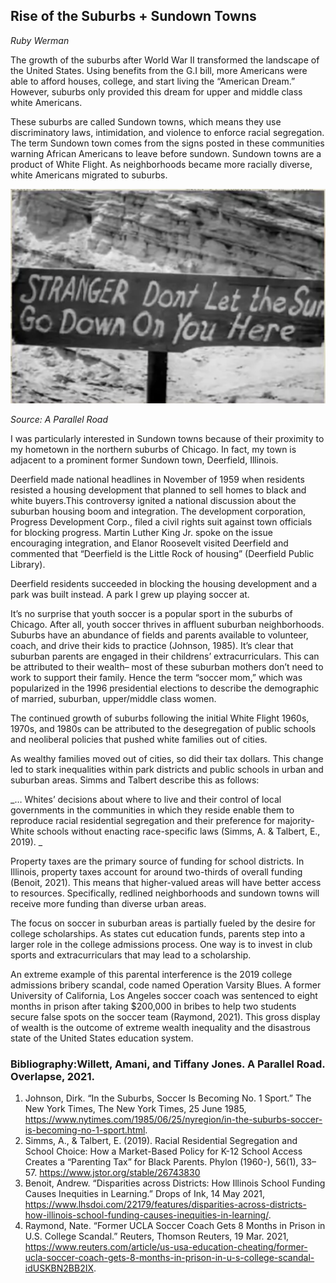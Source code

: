 ## Rise of the Suburbs + Sundown Towns
_Ruby Werman_


The growth of the suburbs after World War II transformed the landscape of the United States. Using benefits from the G.I bill, more Americans were able to afford houses, college, and start living the “American Dream.” However, suburbs only provided this dream for upper and middle class white Americans. 

These suburbs are called Sundown towns, which means they use discriminatory laws, intimidation, and violence to enforce racial segregation. The term Sundown town comes from the signs posted in these communities warning African Americans to leave before sundown. Sundown towns are a product of White Flight. As neighborhoods became more racially diverse, white Americans migrated to suburbs.

 ![Image](images/sundownTown.png)
 
 _Source: A Parallel Road_
  
I was particularly interested in Sundown towns because of their proximity to my hometown in the northern suburbs of Chicago. In fact, my town is adjacent to a prominent former Sundown town, Deerfield, Illinois. 

Deerfield made national headlines in November of 1959 when residents resisted a housing development that planned to sell homes to black and white buyers.This controversy ignited a national discussion about the suburban housing boom and integration. The development corporation, Progress Development Corp., filed a civil rights suit against town officials for blocking progress. Martin Luther King Jr. spoke on the issue encouraging integration, and Elanor Roosevelt visited Deerfield and commented that “Deerfield is the Little Rock of housing” (Deerfield Public Library). 

Deerfield residents succeeded in blocking the housing development and a park was built instead. A park I grew up playing soccer at. 

It’s no surprise that youth soccer is a popular sport in the suburbs of Chicago. After all, youth soccer thrives in affluent suburban neighborhoods. Suburbs have an abundance of fields and parents available to volunteer, coach, and drive their kids to practice (Johnson, 1985). It’s clear that suburban parents are engaged in their childrens’ extracurriculars. This can be attributed to their wealth– most of these suburban mothers don’t need to work to support their family. Hence the term “soccer mom,” which was popularized in the 1996 presidential elections to describe the demographic of married, suburban, upper/middle class women. 

The continued growth of suburbs following the initial White Flight 1960s, 1970s, and 1980s can be attributed to the desegregation of public schools and neoliberal policies that pushed white families out of cities. 

As wealthy families moved out of cities, so did their tax dollars. This change led to stark inequalities within park districts and public schools in urban and suburban areas. Simms and Talbert describe this as follows: 

_… Whites’ decisions about where to live and their control of local governments in the communities in which they reside enable them to reproduce racial residential segregation and their preference for majority-White schools without enacting race-specific laws (Simms, A. & Talbert, E., 2019). _

Property taxes are the primary source of funding for school districts. In Illinois, property taxes account for around two-thirds of overall funding (Benoit, 2021). This means that higher-valued areas will have better access to resources. Specifically, redlined neighborhoods and sundown towns will receive more funding than diverse urban areas. 

The focus on soccer in suburban areas is partially fueled by the desire for college scholarships. As states cut education funds, parents step into a larger role in the college admissions process. One way is to invest in club sports and extracurriculars that may lead to a scholarship. 

An extreme example of this parental interference is the 2019 college admissions bribery scandal, code named Operation Varsity Blues. A former University of California, Los Angeles soccer coach was sentenced to eight months in prison after taking $200,000 in bribes to help two students secure false spots on the soccer team (Raymond, 2021). This gross display of wealth is the outcome of extreme wealth inequality and the disastrous state of the United States education system. 

### Bibliography:Willett, Amani, and Tiffany Jones. A Parallel Road. Overlapse, 2021. 
1. Johnson, Dirk. “In the Suburbs, Soccer Is Becoming No. 1 Sport.” The New York Times, The New York Times, 25 June 1985, https://www.nytimes.com/1985/06/25/nyregion/in-the-suburbs-soccer-is-becoming-no-1-sport.html. 
2. Simms, A., & Talbert, E. (2019). Racial Residential Segregation and School Choice: How a Market-Based Policy for K-12 School Access Creates a “Parenting Tax” for Black Parents. Phylon (1960-), 56(1), 33–57. https://www.jstor.org/stable/26743830
3. Benoit, Andrew. “Disparities across Districts: How Illinois School Funding Causes Inequities in Learning.” Drops of Ink, 14 May 2021, https://www.lhsdoi.com/22179/features/disparities-across-districts-how-illinois-school-funding-causes-inequities-in-learning/. 
4. Raymond, Nate. “Former UCLA Soccer Coach Gets 8 Months in Prison in U.S. College Scandal.” Reuters, Thomson Reuters, 19 Mar. 2021, https://www.reuters.com/article/us-usa-education-cheating/former-ucla-soccer-coach-gets-8-months-in-prison-in-u-s-college-scandal-idUSKBN2BB2IX. 
